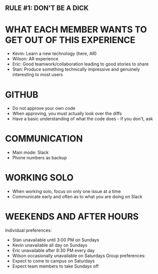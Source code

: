 
## RULE #1: DON'T BE A DICK

# WHAT EACH MEMBER WANTS TO GET OUT OF THIS EXPERIENCE
- Kevin: Learn a new technology (here, AR)
- Wilson: AR experience
- Eric: Good teamwork/collaboration leading to good stories to share
- Stan: Produce something technically impressive and genuinely interesting to most users

# GITHUB
- Do not approve your own code
- When approving, you must actually look over the diffs
- Have a basic understanding of what the code does - if you don't, ask

# COMMUNICATION
- Main mode: Slack
- Phone numbers as backup

# WORKING SOLO
- When working solo, focus on only one issue at a time
- Communicate early and often as to what you are doing on Slack

# WEEKENDS AND AFTER HOURS
Individual preferences:
- Stan unavailable until 3:00 PM on Sundays
- Kevin unavailable all day on Sundays
- Eric unavailable after 8:30 PM every day
- Wilson occasionally unavailable on Saturdays
Group preferences:
- Expect to come to campus on Saturdays
- Expect team members to take Sundays off
